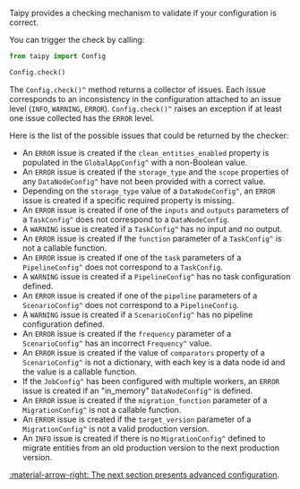 Taipy provides a checking mechanism to validate if your configuration is correct.

You can trigger the check by calling:
```python linenums="1"
from taipy import Config

Config.check()
```

The `Config.check()^` method returns a collector of issues. Each issue corresponds to an inconsistency in
the configuration attached to an issue level (`INFO`, `WARNING`, `ERROR`). `Config.check()^` raises an
exception if at least one issue collected has the `ERROR` level.

Here is the list of the possible issues that could be returned by the checker:

- An `ERROR` issue is created if the `clean_entities_enabled` property is populated in the `GlobalAppConfig^` with a
  non-Boolean value.
- An `ERROR` issue is created if the `storage_type` and the `scope` properties of any `DataNodeConfig^` have not
  been provided with a correct value.
- Depending on the `storage_type` value of a `DataNodeConfig^`, an `ERROR` issue is created if a specific required
  property is missing.
- An `ERROR` issue is created if one of the `inputs` and `outputs` parameters of a `TaskConfig^` does not correspond
  to a `DataNodeConfig`.
- A `WARNING` issue is created if a `TaskConfig^` has no input and no output.
- An `ERROR` issue is created if the `function` parameter of a `TaskConfig^` is not a callable function.
- An `ERROR` issue is created if one of the `task` parameters of a `PipelineConfig^` does not correspond to a
  `TaskConfig`.
- A `WARNING` issue is created if a `PipelineConfig^` has no task configuration defined.
- An `ERROR` issue is created if one of the `pipeline` parameters of a `ScenarioConfig^` does not correspond to a
  `PipelineConfig`.
- A `WARNING` issue is created if a `ScenarioConfig^` has no pipeline configuration defined.
- An `ERROR` issue is created if the `frequency` parameter of a `ScenarioConfig^` has an incorrect `Frequency^` value.
- An `ERROR` issue is created if the value of `comparators` property of a `ScenarioConfig^` is not a dictionary, with each key is a data node id and the value is a callable function.
- If the `JobConfig^` has been configured with multiple workers, an `ERROR` issue is created if an "in_memory"
  `DataNodeConfig^` is defined.
- An `ERROR` issue is created if the `migration_function` parameter of a `MigrationConfig^` is not a callable function.
- An `ERROR` issue is created if the `target_version` parameter of a `MigrationConfig^` is not a valid production version.
- An `INFO` issue is created if there is no `MigrationConfig^` defined to migrate entities from an old production version to the next production version.

[:material-arrow-right: The next section presents advanced configuration](advanced-config.md).
